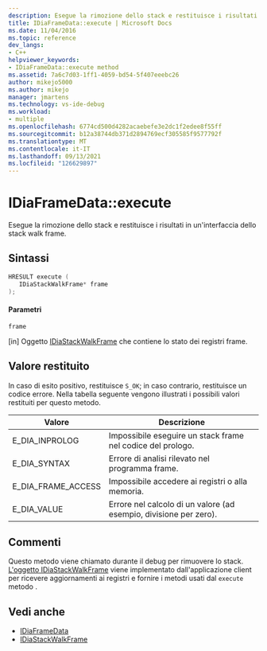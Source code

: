 ```yaml
---
description: Esegue la rimozione dello stack e restituisce i risultati in un'interfaccia dello stack walk frame.
title: IDiaFrameData::execute | Microsoft Docs
ms.date: 11/04/2016
ms.topic: reference
dev_langs:
- C++
helpviewer_keywords:
- IDiaFrameData::execute method
ms.assetid: 7a6c7d03-1ff1-4059-bd54-5f407eeebc26
author: mikejo5000
ms.author: mikejo
manager: jmartens
ms.technology: vs-ide-debug
ms.workload:
- multiple
ms.openlocfilehash: 6774cd500d4282acaebefe3e2dc1f2edee8f55ff
ms.sourcegitcommit: b12a38744db371d2894769ecf305585f9577792f
ms.translationtype: MT
ms.contentlocale: it-IT
ms.lasthandoff: 09/13/2021
ms.locfileid: "126629897"
---
```

# <a name="idiaframedataexecute"></a>IDiaFrameData::execute
Esegue la rimozione dello stack e restituisce i risultati in un'interfaccia dello stack walk frame.

## <a name="syntax"></a>Sintassi

```C++
HRESULT execute ( 
   IDiaStackWalkFrame* frame
);
```

#### <a name="parameters"></a>Parametri
 `frame`

[in] Oggetto [IDiaStackWalkFrame](../../debugger/debug-interface-access/idiastackwalkframe.md) che contiene lo stato dei registri frame.

## <a name="return-value"></a>Valore restituito
 In caso di esito positivo, restituisce `S_OK`; in caso contrario, restituisce un codice errore. Nella tabella seguente vengono illustrati i possibili valori restituiti per questo metodo.

|Valore|Descrizione|
|-----------|-----------------|
|E_DIA_INPROLOG|Impossibile eseguire un stack frame nel codice del prologo.|
|E_DIA_SYNTAX|Errore di analisi rilevato nel programma frame.|
|E_DIA_FRAME_ACCESS|Impossibile accedere ai registri o alla memoria.|
|E_DIA_VALUE|Errore nel calcolo di un valore (ad esempio, divisione per zero).|

## <a name="remarks"></a>Commenti
 Questo metodo viene chiamato durante il debug per rimuovere lo stack. [L'oggetto IDiaStackWalkFrame](../../debugger/debug-interface-access/idiastackwalkframe.md) viene implementato dall'applicazione client per ricevere aggiornamenti ai registri e fornire i metodi usati dal `execute` metodo .

## <a name="see-also"></a>Vedi anche
- [IDiaFrameData](../../debugger/debug-interface-access/idiaframedata.md)
- [IDiaStackWalkFrame](../../debugger/debug-interface-access/idiastackwalkframe.md)
